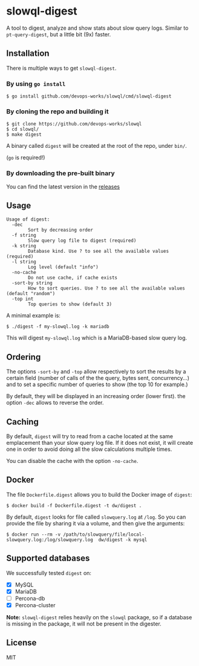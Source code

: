 # slowql-digest

A tool to digest, analyze and show stats about slow query logs. Similar to `pt-query-digest`, but a little bit (9x) faster.

## Installation

There is multiple ways to get `slowql-digest`.

### By using `go install`

```
$ go install github.com/devops-works/slowql/cmd/slowql-digest
```

### By cloning the repo and building it

```
$ git clone https://github.com/devops-works/slowql
$ cd slowql/
$ make digest
```

A binary called `digest` will be created at the root of the repo, under `bin/`.

(`go` is required!)

### By downloading the pre-built binary

You can find the latest version in the [releases](https://github.com/devops-works/slowql/releases)

## Usage

```
Usage of digest:
  -dec
        Sort by decreasing order
  -f string
        Slow query log file to digest (required)
  -k string
        Database kind. Use ? to see all the available values  (required)
  -l string
        Log level (default "info")
  -no-cache
        Do not use cache, if cache exists
  -sort-by string
        How to sort queries. Use ? to see all the available values (default "random")
  -top int
        Top queries to show (default 3)
```

A minimal example is:

```
$ ./digest -f my-slowql.log -k mariadb
```

This will digest `my-slowql.log` which is a MariaDB-based slow query log.

## Ordering

The options `-sort-by` and `-top` allow respectively to sort the results by a certain field (number of calls of the the query, bytes sent, concurrency...) and to set a specific number of queries to show (the top 10 for example.)

By default, they will be displayed in an increasing order (lower first). the option `-dec` allows to reverse the order.

## Caching

By default, `digest` will try to read from a cache located at the same emplacement than your slow query log file. If it does not exist, it will create one in order to avoid doing all the slow calculations multiple times.

You can disable the cache with the option `-no-cache`.

## Docker

The file `Dockerfile.digest` allows you to build the Docker image of `digest`:

```
$ docker build -f Dockerfile.digest -t dw/digest .
```

By default, `digest` looks for file called `slowquery.log` at `/log`. So you can provide the file by sharing it via a volume, and then give the arguments:

```
$ docker run --rm -v /path/to/slowquery/file/local-slowquery.log:/log/slowquery.log  dw/digest -k mysql
```

## Supported databases

We successfully tested `digest` on:

- [X] MySQL
- [X] MariaDB
- [ ] Percona-db
- [X] Percona-cluster

**Note:** `slowql-digest` relies heavily on the `slowql` package, so if a database is missing in the package, it will not be present in the digester.

## License

MIT